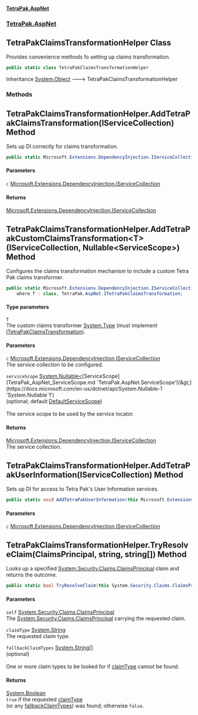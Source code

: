 #### [TetraPak.AspNet](index.md 'index')
### [TetraPak.AspNet](TetraPak_AspNet.md 'TetraPak.AspNet')
## TetraPakClaimsTransformationHelper Class
Provides convenience methods fo setting up claims transformation.  
```csharp
public static class TetraPakClaimsTransformationHelper
```

Inheritance [System.Object](https://docs.microsoft.com/en-us/dotnet/api/System.Object 'System.Object') &#129106; TetraPakClaimsTransformationHelper  
### Methods
<a name='TetraPak_AspNet_TetraPakClaimsTransformationHelper_AddTetraPakClaimsTransformation(Microsoft_Extensions_DependencyInjection_IServiceCollection)'></a>
## TetraPakClaimsTransformationHelper.AddTetraPakClaimsTransformation(IServiceCollection) Method
Sets up DI correctly for claims transformation.  
```csharp
public static Microsoft.Extensions.DependencyInjection.IServiceCollection AddTetraPakClaimsTransformation(this Microsoft.Extensions.DependencyInjection.IServiceCollection c);
```
#### Parameters
<a name='TetraPak_AspNet_TetraPakClaimsTransformationHelper_AddTetraPakClaimsTransformation(Microsoft_Extensions_DependencyInjection_IServiceCollection)_c'></a>
`c` [Microsoft.Extensions.DependencyInjection.IServiceCollection](https://docs.microsoft.com/en-us/dotnet/api/Microsoft.Extensions.DependencyInjection.IServiceCollection 'Microsoft.Extensions.DependencyInjection.IServiceCollection')  
  
#### Returns
[Microsoft.Extensions.DependencyInjection.IServiceCollection](https://docs.microsoft.com/en-us/dotnet/api/Microsoft.Extensions.DependencyInjection.IServiceCollection 'Microsoft.Extensions.DependencyInjection.IServiceCollection')  
  
<a name='TetraPak_AspNet_TetraPakClaimsTransformationHelper_AddTetraPakCustomClaimsTransformation_T_(Microsoft_Extensions_DependencyInjection_IServiceCollection_System_Nullable_TetraPak_AspNet_ServiceScope_)'></a>
## TetraPakClaimsTransformationHelper.AddTetraPakCustomClaimsTransformation&lt;T&gt;(IServiceCollection, Nullable&lt;ServiceScope&gt;) Method
Configures the claims transformation mechanism to include a custom Tetra Pak claims transformer.  
```csharp
public static Microsoft.Extensions.DependencyInjection.IServiceCollection AddTetraPakCustomClaimsTransformation<T>(this Microsoft.Extensions.DependencyInjection.IServiceCollection c, System.Nullable<TetraPak.AspNet.ServiceScope> serviceScope=null)
    where T : class, TetraPak.AspNet.ITetraPakClaimsTransformation;
```
#### Type parameters
<a name='TetraPak_AspNet_TetraPakClaimsTransformationHelper_AddTetraPakCustomClaimsTransformation_T_(Microsoft_Extensions_DependencyInjection_IServiceCollection_System_Nullable_TetraPak_AspNet_ServiceScope_)_T'></a>
`T`  
The custom claims transformer [System.Type](https://docs.microsoft.com/en-us/dotnet/api/System.Type 'System.Type') (must implement [ITetraPakClaimsTransformation](TetraPak_AspNet_ITetraPakClaimsTransformation.md 'TetraPak.AspNet.ITetraPakClaimsTransformation')).  
  
#### Parameters
<a name='TetraPak_AspNet_TetraPakClaimsTransformationHelper_AddTetraPakCustomClaimsTransformation_T_(Microsoft_Extensions_DependencyInjection_IServiceCollection_System_Nullable_TetraPak_AspNet_ServiceScope_)_c'></a>
`c` [Microsoft.Extensions.DependencyInjection.IServiceCollection](https://docs.microsoft.com/en-us/dotnet/api/Microsoft.Extensions.DependencyInjection.IServiceCollection 'Microsoft.Extensions.DependencyInjection.IServiceCollection')  
The service collection to be configured.  
  
<a name='TetraPak_AspNet_TetraPakClaimsTransformationHelper_AddTetraPakCustomClaimsTransformation_T_(Microsoft_Extensions_DependencyInjection_IServiceCollection_System_Nullable_TetraPak_AspNet_ServiceScope_)_serviceScope'></a>
`serviceScope` [System.Nullable&lt;](https://docs.microsoft.com/en-us/dotnet/api/System.Nullable-1 'System.Nullable`1')[ServiceScope](TetraPak_AspNet_ServiceScope.md 'TetraPak.AspNet.ServiceScope')[&gt;](https://docs.microsoft.com/en-us/dotnet/api/System.Nullable-1 'System.Nullable`1')  
(optional; default [DefaultServiceScope](TetraPak_AspNet_TetraPakClaimsTransformation.md#TetraPak_AspNet_TetraPakClaimsTransformation_DefaultServiceScope 'TetraPak.AspNet.TetraPakClaimsTransformation.DefaultServiceScope'))<br/>  
The service scope to be used by the service locator.   
  
#### Returns
[Microsoft.Extensions.DependencyInjection.IServiceCollection](https://docs.microsoft.com/en-us/dotnet/api/Microsoft.Extensions.DependencyInjection.IServiceCollection 'Microsoft.Extensions.DependencyInjection.IServiceCollection')  
The service collection.  
  
<a name='TetraPak_AspNet_TetraPakClaimsTransformationHelper_AddTetraPakUserInformation(Microsoft_Extensions_DependencyInjection_IServiceCollection)'></a>
## TetraPakClaimsTransformationHelper.AddTetraPakUserInformation(IServiceCollection) Method
Sets up DI for access to Tetra Pak's User Information services.  
```csharp
public static void AddTetraPakUserInformation(this Microsoft.Extensions.DependencyInjection.IServiceCollection c);
```
#### Parameters
<a name='TetraPak_AspNet_TetraPakClaimsTransformationHelper_AddTetraPakUserInformation(Microsoft_Extensions_DependencyInjection_IServiceCollection)_c'></a>
`c` [Microsoft.Extensions.DependencyInjection.IServiceCollection](https://docs.microsoft.com/en-us/dotnet/api/Microsoft.Extensions.DependencyInjection.IServiceCollection 'Microsoft.Extensions.DependencyInjection.IServiceCollection')  
  
  
<a name='TetraPak_AspNet_TetraPakClaimsTransformationHelper_TryResolveClaim(System_Security_Claims_ClaimsPrincipal_string_string__)'></a>
## TetraPakClaimsTransformationHelper.TryResolveClaim(ClaimsPrincipal, string, string[]) Method
Looks up a specified [System.Security.Claims.ClaimsPrincipal](https://docs.microsoft.com/en-us/dotnet/api/System.Security.Claims.ClaimsPrincipal 'System.Security.Claims.ClaimsPrincipal') claim and returns the outcome.   
```csharp
public static bool TryResolveClaim(this System.Security.Claims.ClaimsPrincipal self, out string claimType, params string[] fallbackClaimTypes);
```
#### Parameters
<a name='TetraPak_AspNet_TetraPakClaimsTransformationHelper_TryResolveClaim(System_Security_Claims_ClaimsPrincipal_string_string__)_self'></a>
`self` [System.Security.Claims.ClaimsPrincipal](https://docs.microsoft.com/en-us/dotnet/api/System.Security.Claims.ClaimsPrincipal 'System.Security.Claims.ClaimsPrincipal')  
The [System.Security.Claims.ClaimsPrincipal](https://docs.microsoft.com/en-us/dotnet/api/System.Security.Claims.ClaimsPrincipal 'System.Security.Claims.ClaimsPrincipal') carrying the requested claim.  
  
<a name='TetraPak_AspNet_TetraPakClaimsTransformationHelper_TryResolveClaim(System_Security_Claims_ClaimsPrincipal_string_string__)_claimType'></a>
`claimType` [System.String](https://docs.microsoft.com/en-us/dotnet/api/System.String 'System.String')  
The requested claim type.  
  
<a name='TetraPak_AspNet_TetraPakClaimsTransformationHelper_TryResolveClaim(System_Security_Claims_ClaimsPrincipal_string_string__)_fallbackClaimTypes'></a>
`fallbackClaimTypes` [System.String](https://docs.microsoft.com/en-us/dotnet/api/System.String 'System.String')[[]](https://docs.microsoft.com/en-us/dotnet/api/System.Array 'System.Array')  
(optional)<br/>  
One or more claim types to be looked for if [claimType](TetraPak_AspNet_TetraPakClaimsTransformationHelper.md#TetraPak_AspNet_TetraPakClaimsTransformationHelper_TryResolveClaim(System_Security_Claims_ClaimsPrincipal_string_string__)_claimType 'TetraPak.AspNet.TetraPakClaimsTransformationHelper.TryResolveClaim(System.Security.Claims.ClaimsPrincipal, string, string[]).claimType') cannot be found.   
  
#### Returns
[System.Boolean](https://docs.microsoft.com/en-us/dotnet/api/System.Boolean 'System.Boolean')  
`true` if the requested [claimType](TetraPak_AspNet_TetraPakClaimsTransformationHelper.md#TetraPak_AspNet_TetraPakClaimsTransformationHelper_TryResolveClaim(System_Security_Claims_ClaimsPrincipal_string_string__)_claimType 'TetraPak.AspNet.TetraPakClaimsTransformationHelper.TryResolveClaim(System.Security.Claims.ClaimsPrincipal, string, string[]).claimType')  
              (or any [fallbackClaimTypes](TetraPak_AspNet_TetraPakClaimsTransformationHelper.md#TetraPak_AspNet_TetraPakClaimsTransformationHelper_TryResolveClaim(System_Security_Claims_ClaimsPrincipal_string_string__)_fallbackClaimTypes 'TetraPak.AspNet.TetraPakClaimsTransformationHelper.TryResolveClaim(System.Security.Claims.ClaimsPrincipal, string, string[]).fallbackClaimTypes')) was found; otherwise `false`.   
            
  
